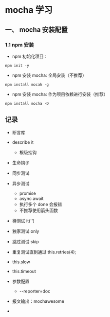 # mocha 学习

## 一、 mocha 安装配置

### 1.1 npm 安装

- npm 初始化项目：

```shell
npm init -y
```

- npm 安装 mocha: 全局安装（不推荐）

```shell
npm install mocah -g
```

- npm 安装 mocha: 作为项目依赖进行安装（推荐）

```shell
npm install mocha -D
```

## 记录

- 断言库
- describe it
  - 根级挂钩
- 生命钩子
- 同步测试
- 异步测试
  - promise
  - async await
  - 执行多个 done 会报错
  - 不推荐使用箭头函数
- 待测试 it('')
- 独家测试 only
- 跳过测试 skip
- 重复测试直到通过 this.retries(4);
- this.slow
- this.timeout
- 参数配置
  - --reporter=doc

- 报文输出：mochawesome
- 
